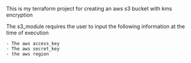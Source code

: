 This is my terraform project for creating an aws s3 bucket with kms encryption

The s3_module requires the user to input the following information at the time of execution

    - The aws access_key
    - The aws secret_key
    - the aws region
